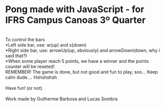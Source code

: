 # Pong made with JavaScript - for IFRS Campus Canoas 3º Quarter
<br>
To control the bars<br>
*Left side bar, use: w(up) and s(down)<br>
*Right side bar, use: arrowUp(up, obviously) and arrowDown(down, why i said that?)<br>
*When some player reach 5 points, we have a winner and the points counter will be reseted!<br>
REMEMBER! The game is done, but not good and fun to play, soo... Keep calm dude.... Hshshshsh<br><br>
Have fun! (or not)<br>
<br>
Work made by Guilherme Barbosa and Lucas Sombra
